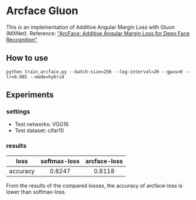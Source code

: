 # Arcface Gluon

This is an implementation of Additive Angular Margin Loss with Gluon (MXNet).
Reference: ["ArcFace: Additive Angular Margin Loss for Deep Face Recognition"](https://arxiv.org/abs/1801.07698)

## How to use
```
python train_arcface.py --batch-size=256 --log-interval=20 --gpus=0 --lr=0.001 --mode=hybrid
```

## Experiments
### settings
- Test networks: VGG16
- Test dataset: cifar10

### results

|   loss   | softmax-loss | arcface-loss |
|:--------:|:------------:|:------------:|
| accuracy |    0.8247    |    0.8118    |
From the results of the compared losses, the accuracy of arcface-loss is lower than softmax-loss.